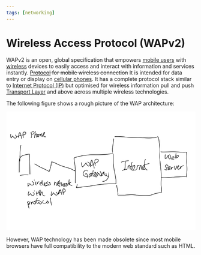 ```yaml
---
tags: [networking]
---
```


# Wireless Access Protocol (WAPv2)

WAPv2 is an open, global specification that empowers [mobile users](202303292141.md)
with [wireless](202303301607.md) devices to easily access and interact with
information and services instantly. ~~[Protocol](202209302229.md) for mobile
wireless connection~~ It is intended for data entry or display on [cellular phones](202303292214.md).
It has a complete protocol stack similar to [Internet Protocol (IP)](202206151223.md)
but optimised for wireless information pull and push [Transport Layer](202206131837.md)
and above across multiple wireless technologies.

The following figure shows a rough picture of the WAP architecture:

![WAP architecture](pic/wap-architecture.png)

However, WAP technology has been made obsolete since most mobile browsers have
full compatibility to the modern web standard such as HTML.
